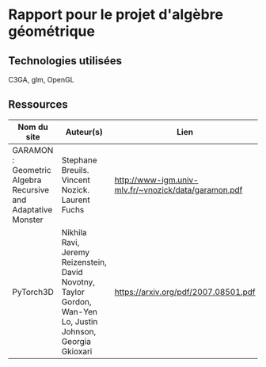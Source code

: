 # Rapport pour le projet d'algèbre géométrique


## Technologies utilisées
C3GA, glm, OpenGL

## Ressources

Nom du site| Auteur(s) | Lien
--- | --- | --- |
GARAMON : Geometric Algebra Recursive and Adaptative Monster | Stephane Breuils. Vincent Nozick. Laurent Fuchs | http://www-igm.univ-mlv.fr/~vnozick/data/garamon.pdf |
PyTorch3D | Nikhila Ravi, Jeremy Reizenstein, David Novotny, Taylor Gordon, Wan-Yen Lo, Justin Johnson, Georgia Gkioxari | https://arxiv.org/pdf/2007.08501.pdf |